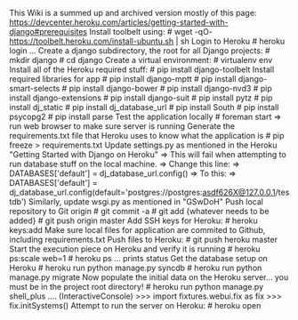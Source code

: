 This Wiki is a summed up and archived version mostly of this page:
    https://devcenter.heroku.com/articles/getting-started-with-django#prerequisites
Install toolbelt using:
    # wget -qO- https://toolbelt.heroku.com/install-ubuntu.sh | sh
Login to Heroku
    # heroku login
    ...
Create a django subdirectory, the root for all Django projects:
    # mkdir django
    # cd django
Create a virtual environment:
    # virtualenv env
Install all of the Heroku required stuff:
    # pip install django-toolbelt
Install required libraries for app
    # pip install django-mptt
    # pip install django-smart-selects
    # pip install django-bower
    # pip install django-nvd3
    # pip install django-extensions
    # pip install django-suit
    # pip install pytz
    # pip install dj_static
    # pip install dj_database_url
    # pip install South
    # pip install psycopg2
    # pip install parse
Test the application locally
    # foreman start
    => run web browser to make sure server is running
Generate the requirements.txt file that Heroku uses to know what the application is
    # pip freeze > requirements.txt
Update settings.py as mentioned in the Heroku "Getting Started with Django on Heroku"
    => This will fail when attempting to run database stuff on the local machine.
    => Change this line:
    =>    DATABASES['default'] =  dj_database_url.config()
    => To this:
    =>    DATABASES['default'] =  dj_database_url.config(default='postgres://postgres:asdf626X@127.0.0.1/testdb')
Similarly, update wsgi.py as mentioned in "GSwDoH"
Push local repository to Git origin
    # git commit -a
    # git add {whatever needs to be added}
    # git push origin master
Add SSH keys for Heroku:
    # heroku keys:add
Make sure local files for application are commited to Github, including requirements.txt
Push files to Heroku:
    # git push heroku master
Start the execution piece on Heroku and verify it is running
    # heroku ps:scale web=1
    # heroku ps
    ... prints status
Get the database setup on Heroku
    # heroku run python manage.py syncdb
    # heroku run python manage.py migrate
Now populate the initial data on the Heroku server... you must be in the project root directory!
    # heroku run python manage.py shell_plus
    ....
    (InteractiveConsole)
    >>> import fixtures.webui.fix as fix
    >>> fix.initSystems()
Attempt to run the server on Heroku:
    # heroku open


